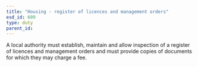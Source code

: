 ```yaml
---
title: "Housing - register of licences and management orders"
esd_id: 609
type: duty
parent_id:  
---
```


A local authority must establish, maintain and allow inspection of a register of licences and management orders and must provide copies of documents for which they may charge a fee.

